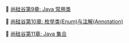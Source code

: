 
:pencil: [尚硅谷第9章: Java 常用类](./Java_CommonClass/readme.md)

:pencil: [尚硅谷第10章: 枚举类(Enum)与注解(Annotation)](./Java_EnumClass/readme.md)

:pencil: [尚硅谷第11章: Java 集合](./Java_Sets/readme.md)


